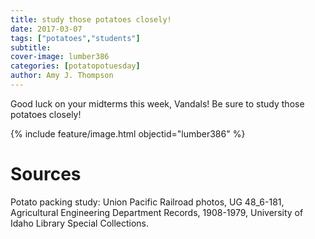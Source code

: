```yaml
---
title: study those potatoes closely!
date: 2017-03-07
tags: ["potatoes","students"]
subtitle: 
cover-image: lumber386
categories: [potatopotuesday]
author: Amy J. Thompson
---
```


Good luck on your midterms this week, Vandals! Be sure to study those potatoes closely!

{% include feature/image.html objectid="lumber386" %}

# Sources

Potato packing study: Union Pacific Railroad photos, UG 48_6-181, Agricultural Engineering Department Records, 1908-1979, University of Idaho Library Special Collections.
